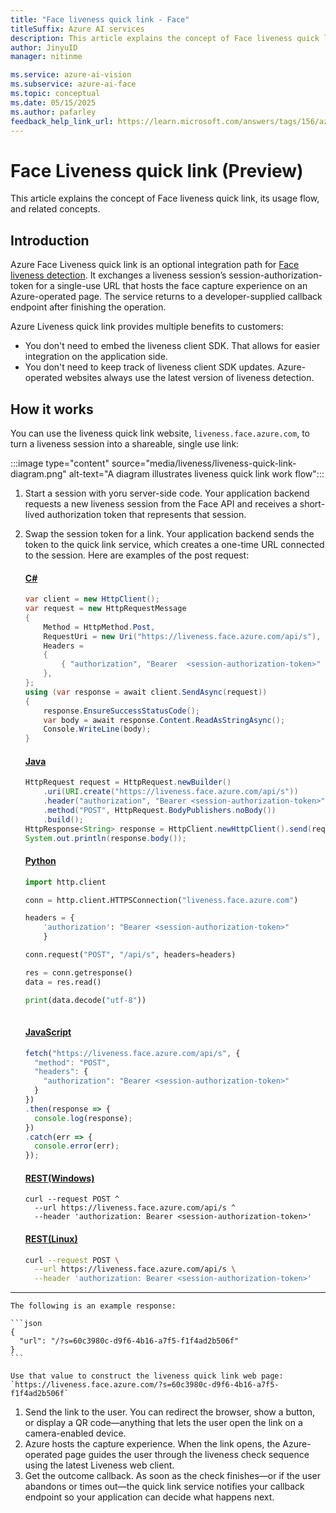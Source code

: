 ```yaml
---
title: "Face liveness quick link - Face"
titleSuffix: Azure AI services
description: This article explains the concept of Face liveness quick link, its usage flow, and related concepts. 
author: JinyuID
manager: nitinme

ms.service: azure-ai-vision
ms.subservice: azure-ai-face
ms.topic: conceptual
ms.date: 05/15/2025
ms.author: pafarley
feedback_help_link_url: https://learn.microsoft.com/answers/tags/156/azure-face
---
```


# Face Liveness quick link (Preview)

This article explains the concept of Face liveness quick link, its usage flow, and related concepts.

## Introduction

Azure Face Liveness quick link is an optional integration path for [Face liveness detection](concept-face-liveness-detection.md). It exchanges a liveness session’s session-authorization-token for a single-use URL that hosts the face capture experience on an Azure-operated page. The service returns to a developer-supplied callback endpoint after finishing the operation. 

Azure Liveness quick link provides multiple benefits to customers: 
- You don't need to embed the liveness client SDK. That allows for easier integration on the application side.
- You don't need to keep track of liveness client SDK updates. Azure-operated websites always use the latest version of liveness detection.

## How it works

You can use the liveness quick link website, `liveness.face.azure.com`, to turn a liveness session into a shareable, single use link:

:::image type="content" source="media/liveness/liveness-quick-link-diagram.png" alt-text="A diagram illustrates liveness quick link work flow":::

1.	Start a session with yoru server-side code. Your application backend requests a new liveness session from the Face API and receives a short-lived authorization token that represents that session.
2.	Swap the session token for a link. Your application backend sends the token to the quick link service, which creates a one-time URL connected to the session. Here are examples of the post request:

    #### [C#](#tab/csharp)
    ```csharp
    var client = new HttpClient();
    var request = new HttpRequestMessage
    {
        Method = HttpMethod.Post,
        RequestUri = new Uri("https://liveness.face.azure.com/api/s"),
        Headers =
        {
            { "authorization", "Bearer  <session-authorization-token>" },
        },
    };
    using (var response = await client.SendAsync(request))
    {
        response.EnsureSuccessStatusCode();
        var body = await response.Content.ReadAsStringAsync();
        Console.WriteLine(body);
    }
    ```

    #### [Java](#tab/java)
    ```java
    HttpRequest request = HttpRequest.newBuilder()
        .uri(URI.create("https://liveness.face.azure.com/api/s"))
        .header("authorization", "Bearer <session-authorization-token>")
        .method("POST", HttpRequest.BodyPublishers.noBody())
        .build();
    HttpResponse<String> response = HttpClient.newHttpClient().send(request, HttpResponse.BodyHandlers.ofString());
    System.out.println(response.body());
    ```
    
    #### [Python](#tab/python)
    ```python
    import http.client
    
    conn = http.client.HTTPSConnection("liveness.face.azure.com")
    
    headers = {
        'authorization': "Bearer <session-authorization-token>"
        }
    
    conn.request("POST", "/api/s", headers=headers)
    
    res = conn.getresponse()
    data = res.read()
    
    print(data.decode("utf-8"))
        
    ```
    
    #### [JavaScript](#tab/javascript)
    ```javascript
    fetch("https://liveness.face.azure.com/api/s", {
      "method": "POST",
      "headers": {
        "authorization": "Bearer <session-authorization-token>"
      }
    })
    .then(response => {
      console.log(response);
    })
    .catch(err => {
      console.error(err);
    });
    ```

    #### [REST(Windows)](#tab/cmd)
    ```console
    curl --request POST ^
      --url https://liveness.face.azure.com/api/s ^
      --header 'authorization: Bearer <session-authorization-token>'
    ```
    
    #### [REST(Linux)](#tab/bash)
    ```bash
    curl --request POST \
      --url https://liveness.face.azure.com/api/s \
      --header 'authorization: Bearer <session-authorization-token>'
    ```

---

    The following is an example response:
    
    ```json
    {
      "url": "/?s=60c3980c-d9f6-4b16-a7f5-f1f4ad2b506f"
    }
    ```

    Use that value to construct the liveness quick link web page: `https://liveness.face.azure.com/?s=60c3980c-d9f6-4b16-a7f5-f1f4ad2b506f`

1. Send the link to the user. You can redirect the browser, show a button, or display a QR code—anything that lets the user open the link on a camera-enabled device.
1. Azure hosts the capture experience. When the link opens, the Azure-operated page guides the user through the liveness check sequence using the latest Liveness web client.
1. Get the outcome callback. As soon as the check finishes—or if the user abandons or times out—the quick link service notifies your callback endpoint so your application can decide what happens next.
